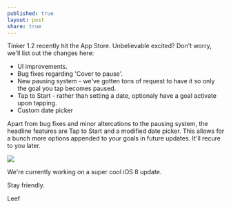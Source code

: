 ```yaml
---
published: true
layout: post
share: true
---
```


Tinker 1.2 recently hit the App Store. Unbelievable excited? Don't worry, we'll list out the changes here:

- UI improvements.
- Bug fixes regarding 'Cover to pause'.
- New pausing system - we've gotten tons of request to have it so only the goal you tap becomes paused.
- Tap to Start - rather than setting a date, optionaly have a goal activate upon tapping.
- Custom date picker

Apart from bug fixes and minor altercations to the pausing system, the headline features are Tap to Start and a modified date picker. This allows for a bunch more options appended to your goals in future updates. It'll recure to you later.

![](/http://f.cl.ly/items/1P2T1o1k1518163P0h2W/tinker_1.2.gif)

We're currently working on a super cool iOS 8 update.

Stay friendly.

Leef

